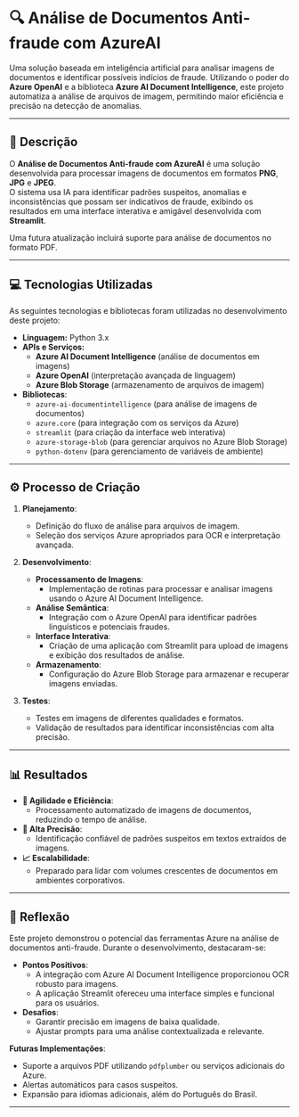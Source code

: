 # **🔍 Análise de Documentos Anti-fraude com AzureAI**

Uma solução baseada em inteligência artificial para analisar imagens de documentos e identificar possíveis indícios de fraude. Utilizando o poder do **Azure OpenAI** e a biblioteca **Azure AI Document Intelligence**, este projeto automatiza a análise de arquivos de imagem, permitindo maior eficiência e precisão na detecção de anomalias.

---

## **📝 Descrição**

O **Análise de Documentos Anti-fraude com AzureAI** é uma solução desenvolvida para processar imagens de documentos em formatos **PNG**, **JPG** e **JPEG**.  
O sistema usa IA para identificar padrões suspeitos, anomalias e inconsistências que possam ser indicativos de fraude, exibindo os resultados em uma interface interativa e amigável desenvolvida com **Streamlit**.

Uma futura atualização incluirá suporte para análise de documentos no formato PDF.

---

## **💻 Tecnologias Utilizadas**

As seguintes tecnologias e bibliotecas foram utilizadas no desenvolvimento deste projeto:

- **Linguagem:** Python 3.x
- **APIs e Serviços:**
  - **Azure AI Document Intelligence** (análise de documentos em imagens)
  - **Azure OpenAI** (interpretação avançada de linguagem)
  - **Azure Blob Storage** (armazenamento de arquivos de imagem)
- **Bibliotecas**:
  - `azure-ai-documentintelligence` (para análise de imagens de documentos)
  - `azure.core` (para integração com os serviços da Azure)
  - `streamlit` (para criação da interface web interativa)
  - `azure-storage-blob` (para gerenciar arquivos no Azure Blob Storage)
  - `python-dotenv` (para gerenciamento de variáveis de ambiente)

---

## **⚙️ Processo de Criação**

1. **Planejamento**:
   - Definição do fluxo de análise para arquivos de imagem.
   - Seleção dos serviços Azure apropriados para OCR e interpretação avançada.

2. **Desenvolvimento**:
   - **Processamento de Imagens**:
     - Implementação de rotinas para processar e analisar imagens usando o Azure AI Document Intelligence.
   - **Análise Semântica**:
     - Integração com o Azure OpenAI para identificar padrões linguísticos e potenciais fraudes.
   - **Interface Interativa**:
     - Criação de uma aplicação com Streamlit para upload de imagens e exibição dos resultados de análise.
   - **Armazenamento**:
     - Configuração do Azure Blob Storage para armazenar e recuperar imagens enviadas.

3. **Testes**:
   - Testes em imagens de diferentes qualidades e formatos.
   - Validação de resultados para identificar inconsistências com alta precisão.

---

## **📊 Resultados**

- **🚀 Agilidade e Eficiência**: 
  - Processamento automatizado de imagens de documentos, reduzindo o tempo de análise.
- **🎯 Alta Precisão**:
  - Identificação confiável de padrões suspeitos em textos extraídos de imagens.
- **📈 Escalabilidade**:
  - Preparado para lidar com volumes crescentes de documentos em ambientes corporativos.

---

## **🤔 Reflexão**

Este projeto demonstrou o potencial das ferramentas Azure na análise de documentos anti-fraude. Durante o desenvolvimento, destacaram-se:

- **Pontos Positivos**:
  - A integração com Azure AI Document Intelligence proporcionou OCR robusto para imagens.
  - A aplicação Streamlit ofereceu uma interface simples e funcional para os usuários.
- **Desafios**:
  - Garantir precisão em imagens de baixa qualidade.
  - Ajustar prompts para uma análise contextualizada e relevante.

**Futuras Implementações**:
- Suporte a arquivos PDF utilizando `pdfplumber` ou serviços adicionais do Azure.
- Alertas automáticos para casos suspeitos.
- Expansão para idiomas adicionais, além do Português do Brasil.

---
